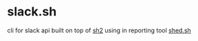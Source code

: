 # slack.sh
cli for slack api built on top of [sh2](https://github.com/temptemp3/sh2) using in reporting tool [shed.sh](https://github.com/temptemp3/shed.sh)
